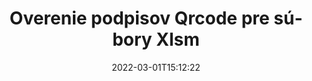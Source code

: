 ---
############################# Static ############################
layout: "auto-gen-signature"
date: 2022-03-01T15:12:22
draft: false
operation: Verify
signaturetype: Qrcode
fileformat: Xlsm
productName: Java
lang: sk
productCode: java
otherformats: pdf doc docx docm dot dotm dotx odt ott rtf xls xlsx xlsm xlsb csv ods ots xltx xltm ppt pptx pps ppsx odp otp potx potm pptm ppsm png jpg bmp gif tiff svg webp wmf
breadcrumb: Put Qrcode signature on Xlsm for Java

############################# Head ############################
head_title: "Overenie Qrcode podpisov pre súbory Xlsm cez Java"
head_description: "Na overenie dokumentov Xlsm a ich podpisov Qrcode použite iba niekoľko riadkov kódu Java."

############################# Header ############################
title: "Overenie podpisov Qrcode pre súbory Xlsm"
description: "API pre Java poskytuje možnosť overiť podpisy Qrcode v dokumentoch Xlsm. Overenie elektronických podpisov vo vašich dokumentoch Xlsm môže byť vykonané rýchlo a jednoducho."
bg_image: "https://cms.admin.containerize.com/templates/aspose/App_Themes/V3/images/bg/header1.png"
bg_overlay: false
button:
    enable: true

############################# SubMenu ############################
submenu:
    enable: true

    left:
        img_alt: "GroupDocs.Signature for Java"
        image: "https://cms.admin.containerize.com/templates/groupdocs/images/product-logos/90x90-noborder/groupdocs-signature-java.png"
        product: "GroupDocs.Signature"
        platform: "Java"



############################# About ############################
about:
    enable: true
    title: "Objavte nové funkcie rozhrania API služby GroupDocs.Signature for Java"
    content: |
        [GroupDocs.Signature for Java](https://products.groupdocs.com/signature/java/) API poskytuje širokú škálu spôsobov spracovania mnohých formátov dokumentov pomocou elektronických podpisov. Podporované sú mnohé typy digitálnych podpisov, ako sú texty, obrázky, digitálne certifikáty, čiarové kódy, QR kódy, pečiatky alebo metadáta. Zákazníci môžu pridávať, odstraňovať, upravovať, overovať alebo vyhľadávať digitálne podpisy v súboroch PDF, dokumentoch MS Word, zošitoch MS Excel, prezentáciách MS PowerPoint, súboroch Adobe Photoshop a rôznych obrazových formátoch. K dispozícii je úžasný počet ďalších funkcií a nastavení.
    

############################# Steps ############################
steps:
    enable: true
    title_left: "Ako overiť podpisy Qrcode vo vašom dokumente Xlsm"
    content_left: |
        [GroupDocs.Signature for Java](https://products.groupdocs.com/signature/java/) obsahuje užitočné funkcie, ako je overenie podpisov Qrcode umiestnených v dokumentoch Xlsm. Využite túto príležitosť bez implementácie dodatočného kódu.
        
        * Najprv vytvorte inštanciu triedy Signature poskytujúcej ako cestu parametra konštruktora k dokumentu, ktorý sa má overiť.
        * Po druhé, vytvorte nový objekt VerifyOptions a nastavte všetky požadované vlastnosti.
        * Nakoniec vyvolajte metódu Verify objektu Signature odovzdávajúcu inštanciu VerifyOptions.
        * Potom spracujte výsledky overenia.

    title_right: "Požiadavky na systém"
    content_right: |
        GroupDocs.Signature for Java sú podporované na všetkých hlavných platformách a operačných systémoch. Pred spustením nižšie uvedeného kódu sa uistite, že máte vo svojom systéme nainštalované nasledujúce predpoklady.

        * Operačné systémy: Microsoft Windows, Linux, MacOS
        * Vývojové prostredia: NetBeans, Intellij IDEA, Eclipse, etc.
        * Java runtime: J2SE 6.0 and above
        * Stiahnite si najnovšiu verziu GroupDocs.Signature for Java z [Maven](https://repository.groupdocs.com/webapp/#/artifacts/browse/tree/General/repo/com/groupdocs/groupdocs-signature)
         
    code: |
        ```java    
                
        // Set up input Xlsm file
        String filePath = "input.xlsm";

        // Instantiate Signature for input file
        Signature signature = new Signature(filePath);

        //Provide verification options
        QrCodeVerifyOptions options = new QrCodeVerifyOptions();

        // process only first page
        options.setPagesSetup(new PagesSetup());
        options.setPageNumber(1);
        options.setAllPages(false);
        // specify text match type
        options.setMatchType(TextMatchType.StartsWith);
        // specify text pattern to search
        options.setText("QrCode text");
                            
        // Verify document signatures
        VerificationResult result = signature.verify(options);

        //process result
        if (result.isValid())
        {
            //..
        }

        ```

############################# Demos ############################
demos:
    enable: true
    title: "Podpisovanie pomocou Qrcode podpisov Živá ukážka"
    content: |
       Pridajte rôzne elektronické podpisy do súboru Xlsm hneď teraz na webovej lokalite [GroupDocs.Signature App](https://products.groupdocs.app/signature/family).          

############################# More Formats ############################
more_formats:
    enable: true
    title: "Overte ďalšie podpisy Qrcode pomocou Java"
    content: |
        "Overovanie elektronických podpisov umiestnených v rôznych dokumentoch. Skontrolujte kvalitu podpisov v populárnych formátoch súborov, ako je uvedené nižšie."
    format: 
       
       
back_to_top:
    enable: true
---